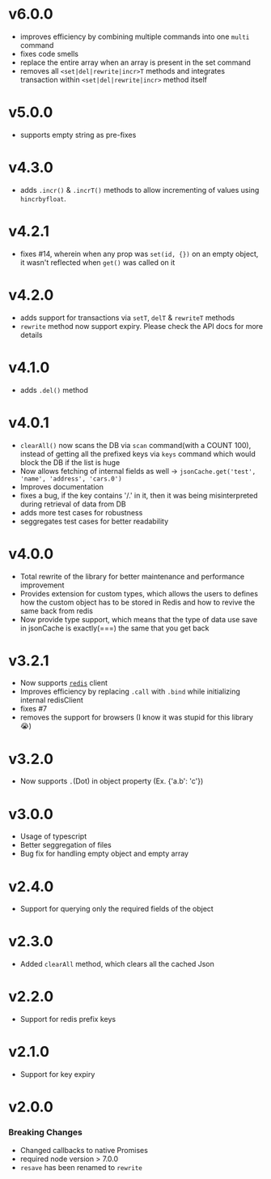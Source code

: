 # v6.0.0
* improves efficiency by combining multiple commands into one `multi` command
* fixes code smells
* replace the entire array when an array is present in the set command
* removes all `<set|del|rewrite|incr>T` methods and integrates transaction within `<set|del|rewrite|incr>` method itself

# v5.0.0
* supports empty string as pre-fixes

# v4.3.0
* adds `.incr()` & `.incrT()` methods to allow incrementing of values using `hincrbyfloat`.

# v4.2.1
* fixes #14, wherein when any prop was `set(id, {})` on an empty object, it wasn't reflected when `get()` was called on it

# v4.2.0
* adds support for transactions via `setT`, `delT` & `rewriteT` methods
* `rewrite` method now support expiry. Please check the API docs for more details

# v4.1.0
* adds `.del()` method

# v4.0.1
* `clearAll()` now scans the DB via `scan` command(with a COUNT 100), instead of getting all the prefixed keys via `keys` command which would block the DB if the list is huge
* Now allows fetching of internal fields as well -> `jsonCache.get('test', 'name', 'address', 'cars.0')`
* Improves documentation
* fixes a bug, if the key contains '/.' in it, then it was being misinterpreted during retrieval of data from DB
* adds more test cases for robustness
* seggregates test cases for better readability

# v4.0.0
* Total rewrite of the library for better maintenance and performance improvement
* Provides extension for custom types, which allows the users to defines how the custom object has to be stored in Redis and how to revive the same back from redis
* Now provide type support, which means that the type of data use save in jsonCache is exactly(===) the same that you get back

# v3.2.1
* Now supports [`redis`](https://www.npmjs.com/package/redis) client
* Improves efficiency by replacing `.call` with `.bind` while initializing internal redisClient
* fixes #7
* removes the support for browsers (I know it was stupid for this library 😭)

# v3.2.0
* Now supports `.`(Dot) in object property (Ex. {'a.b': 'c'})

# v3.0.0
* Usage of typescript
* Better seggregation of files
* Bug fix for handling empty object and empty array

# v2.4.0
* Support for querying only the required fields of the object

# v2.3.0
* Added `clearAll` method, which clears all the cached Json

# v2.2.0
* Support for redis prefix keys

# v2.1.0
* Support for key expiry

# v2.0.0
### Breaking Changes
* Changed callbacks to native Promises
* required node version > 7.0.0
* `resave` has been renamed to `rewrite`
